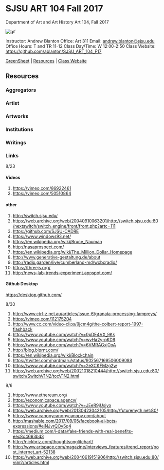**SJSU ART 104 Fall 2017**
======================
Department of Art and Art History
Art 104, Fall 2017

![gif](http://i.imgur.com/zdzDxsA.gif)

Instructor: Andrew Blanton
Office: Art 311
Email: andrew.blanton@sjsu.edu
Office Hours: T and TR 11-12
Class Day/Time: W 12:00-2:50
Class Website: https://github.com/ablanton/SJSU_ART_104_F17

[GreenSheet](https://github.com/ablanton/SJSU_ART_104_F17/blob/master/GREENSHEET.md)
| [Resources](https://github.com/ablanton/SJSU_ART_104_F17/blob/master/RESOURCES.md)
| [Class Website](https://github.com/ablanton/SJSU_ART_104_F17)

Resources
---------

### Aggregators

### Artist

### Artworks

### Institutions

### Writings 

### Links

8/23

#### Videos
1. https://vimeo.com/86922461
2. https://vimeo.com/50510864

#### other
1. http://switch.sjsu.edu/
2. https://web.archive.org/web/20040910063201/http://switch.sjsu.edu:80/nextswitch/switch_engine/front/front.php?artc=111
3. https://github.com/SJSU-CADRE
4. https://www.windows93.net/
5. https://en.wikipedia.org/wiki/Bruce_Nauman
6. http://nasaprospect.com/
7. https://en.wikipedia.org/wiki/The_Million_Dollar_Homepage
8. http://www.generative-gestaltung.de/about
9. http://radio.garden/live/cumberland-md/wcbcradio/
10. https://threejs.org/
11. http://news-lab-trends-experiment.appspot.com/

#### Github Desktop
https://desktop.github.com/

8/30

1. http://www.ctrl-z.net.au/articles/issue-6/granata-processing-lampreys/
2. https://vimeo.com/112175204
3. http://www.cc.com/video-clips/9jcm4g/the-colbert-report-1997-flashback
4. https://www.youtube.com/watch?v=0pDE4VX_9Kk
5. https://www.youtube.com/watch?v=wvHa2y-pKD8
6. https://www.youtube.com/watch?v=6VMRAGxjOoA
7. http://blog.blprnt.com/
8. https://en.wikipedia.org/wiki/Blockchain
9. https://twitter.com/hardmaru/status/902567169506009088
10. https://www.youtube.com/watch?v=2eXCKFMzg2w
11. https://web.archive.org/web/20021018210444/http://switch.sjsu.edu:80/switch/SwitchV1N2/tocV1N2.html

9/6

1. https://www.ethereum.org/
2. https://economicspace.agency/
3. https://www.youtube.com/watch?v=JEeR9jUsiyo
4. https://web.archive.org/web/20130423042105/http://futuremyth.net:80/
5. https://www.canopycanopycanopy.com/about
6. http://mashable.com/2017/09/05/facebook-ai-bots-expressions/#eiNJvrQOy5q4
7. https://medium.com/i-data/fake-friends-with-real-benefits-eec8c4693bd3
8. http://nickbriz.com/thoughtsonglitchart/
9. http://www.artspace.com/magazine/interviews_features/trend_report/post_internet_art-52138
10. https://web.archive.org/web/20040619151906/http://switch.sjsu.edu:80/v6n2/articles.html

